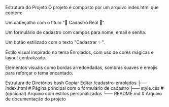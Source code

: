 Estrutura do Projeto
O projeto é composto por um arquivo index.html que contém:

Um cabeçalho com o título "🌟 Cadastro Real 🌟".

Um formulário de cadastro com campos para nome, email e senha.

Um botão estilizado com o texto "Cadastrar ✨".

Estilo visual inspirado no tema Enrolados, com uso de cores mágicas e layout centralizado.

Elementos visuais como bordas arredondadas, sombras suaves e emojis para reforçar o tema encantado.

Estrutura de Diretórios
bash
Copiar
Editar
/cadastro-enrolados
├── index.html       # Página principal com o formulário de cadastro
├── style.css        # (opcional) Arquivo com estilos personalizados
└── README.md        # Arquivo de documentação do projeto
